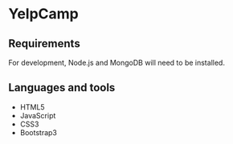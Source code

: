 # YelpCamp
## Requirements
For development, Node.js and MongoDB will need to be installed.
## Languages and tools
* HTML5
* JavaScript
* CSS3
* Bootstrap3

